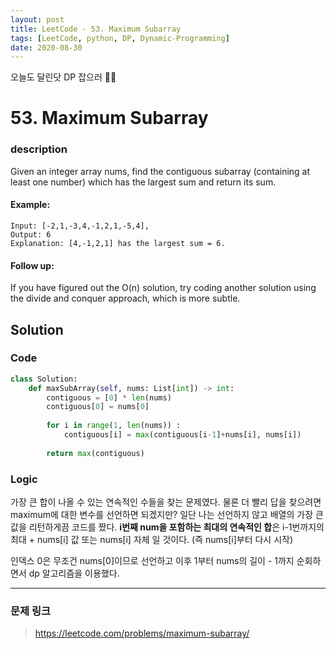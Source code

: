```yaml
---
layout: post
title: LeetCode - 53. Maximum Subarray
tags: [LeetCode, python, DP, Dynamic-Programming]
date: 2020-08-30
---
```


오늘도 달린닷 DP 잡으러 🏃‍♀️

# 53. Maximum Subarray

### description

Given an integer array nums, find the contiguous subarray (containing at least one number) which has the largest sum and return its sum.

#### Example:

```
Input: [-2,1,-3,4,-1,2,1,-5,4],
Output: 6
Explanation: [4,-1,2,1] has the largest sum = 6.
```

#### Follow up:

If you have figured out the O(n) solution, try coding another solution using the divide and conquer approach, which is more subtle.


## Solution

### Code

```python
class Solution:
    def maxSubArray(self, nums: List[int]) -> int:
        contiguous = [0] * len(nums)
        contiguous[0] = nums[0]
        
        for i in range(1, len(nums)) :
            contiguous[i] = max(contiguous[i-1]+nums[i], nums[i])
            
        return max(contiguous)
```

### Logic

가장 큰 합이 나올 수 있는 연속적인 수들을 찾는 문제였다.
물론 더 빨리 답을 찾으려면 maximum에 대한 변수를 선언하면 되겠지만? 일단 나는 선언하지 않고 배열의 가장 큰 값을 리턴하게끔 코드를 짰다.
**i번째 num을 포함하는 최대의 연속적인 합**은 i-1번까지의 최대 + nums[i] 값 또는 nums[i] 자체 일 것이다. (즉 nums[i]부터 다시 시작)

인덱스 0은 무조건 nums[0]이므로 선언하고 이후 1부터 nums의 길이 - 1까지 순회하면서 dp 알고리즘을 이용했다.

---

### 문제 링크

> https://leetcode.com/problems/maximum-subarray/